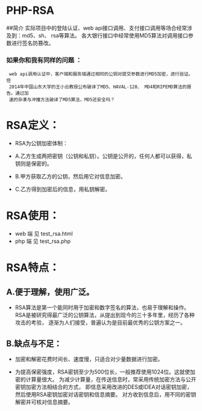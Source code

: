 # PHP-RSA

##简介
    实际项目中的登陆认证、web api接口调用、支付接口调用等场合经常涉及到：md5、sh、 rsa等算法。
    各大银行接口中经常使用MD5算法对调用接口参数进行签名防篡改。


### 如果你和我有同样的问题 ：
     web api调用认证中，客户端和服务端通过相同的公钥对提交参数进行MD5加密，进行验证。但
     2014年中国山东大学的王小云教授公布破译了MD5、HAVAL-128、 MD4和RIPEMD算法的报告。通过加
     速的杂凑与冲撞方法破译了MD5算法，MD5还安全吗？
     
# RSA定义：


* RSA为公钥加密体制：

* A.乙方生成两把密钥（公钥和私钥）。公钥是公开的，任何人都可以获得，私钥则是保密的。

* B.甲方获取乙方的公钥，然后用它对信息加密。

* C.乙方得到加密后的信息，用私钥解密。

# RSA使用：
* web 端 见  test_rsa.html
* php 端 见  test_rsa.php


# RSA特点：

## A.便于理解，使用广泛。

* RSA算法是第一个能同时用于加密和数字签名的算法，也易于理解和操作。
RSA是被研究得最广泛的公钥算法，从提出到现今的三十多年里，经历了各种攻击的考验，
逐渐为人们接受，普遍认为是目前最优秀的公钥方案之一。

## B.缺点与不足：
* 加密和解密花费时间长、速度慢，只适合对少量数据进行加密。

* 为提高保密强度，RSA密钥至少为500位长，一般推荐使用1024位。这就使加密的计算量很大。
为减少计算量，在传送信息时，常采用传统加密方法与公开密钥加密方法相结合的方式，
即信息采用改进的DES或IDEA对话密钥加密，然后使用RSA密钥加密对话密钥和信息摘要。
对方收到信息后，用不同的密钥解密并可核对信息摘要。
    

